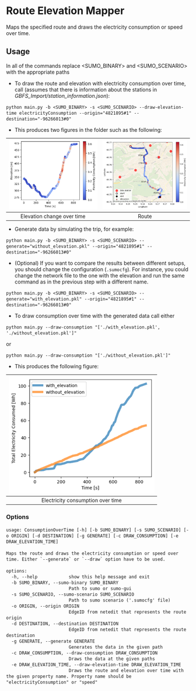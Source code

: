 # Route Elevation Mapper

Maps the specified route and draws the electricity consumption or speed over time.

## Usage
In all of the commands replace <SUMO_BINARY> and <SUMO_SCENARIO> with the appropriate paths

- To draw the route and elevation with electricity consumption over time, call (assumes that there is information about the stations in *GBFS_Import/station_information.json*):
```
python main.py -b <SUMO_BINARY> -s <SUMO_SCENARIO> --draw-elevation-time electricityConsumption --origin="4821895#1" --destination="-96266013#0"
```
  - This produces two figures in the folder such as the following:

|<img src=./1_electricityConsumption_elevationOverTime.png alt="Elevation change over time" width=400> | <img src=./2_electricityConsumption_elevationOverTime.png alt="Route" width=400> |
|:-:|:-:|
|Elevation change over time|Route|

- Generate data by simulating the trip, for example:
```
python main.py -b <SUMO_BINARY> -s <SUMO_SCENARIO> --generate="without_elevation.pkl" --origin="4821895#1" --destination="-96266013#0"
```
- (Optional) If you want to compare the results between different setups, you should change the configuration (`.sumocfg`). For instance, you could change the network file to the one with the elevation and run the same command as in the previous step with a different name.
```
python main.py -b <SUMO_BINARY> -s <SUMO_SCENARIO> --generate="with_elevation.pkl" --origin="4821895#1" --destination="-96266013#0"
```
- To draw consumption over time with the generated data call either
```
python main.py --draw-consumption "['./with_elevation.pkl', './without_elevation.pkl']"
```
or
```
python main.py --draw-consumption "['./without_elevation.pkl']"
```
  - This produces the following figure:

|<img src=./consumptionOverTime.png alt="Electricity consumption over time" width=400> |
|:-:|
|Electricity consumption over time|

### Options
```
usage: ConsumptionOverTime [-h] [-b SUMO_BINARY] [-s SUMO_SCENARIO] [-o ORIGIN] [-d DESTINATION] [-g GENERATE] [-c DRAW_CONSUMPTION] [-e DRAW_ELEVATION_TIME]

Maps the route and draws the electricity consumption or speed over time. Either `--generate` or `--draw` option have to be used.

options:
  -h, --help            show this help message and exit
  -b SUMO_BINARY, --sumo-binary SUMO_BINARY
                        Path to sumo or sumo-gui
  -s SUMO_SCENARIO, --sumo-scenario SUMO_SCENARIO
                        Path to sumo scenario ('.sumocfg' file)
  -o ORIGIN, --origin ORIGIN
                        EdgeID from netedit that represents the route origin
  -d DESTINATION, --destination DESTINATION
                        EdgeID from netedit that represents the route destination
  -g GENERATE, --generate GENERATE
                        Generates the data in the given path
  -c DRAW_CONSUMPTION, --draw-consumption DRAW_CONSUMPTION
                        Draws the data at the given paths
  -e DRAW_ELEVATION_TIME, --draw-elevation-time DRAW_ELEVATION_TIME
                        Draws the route and elevation over time with the given property name. Property name should be "electricityConsumption" or "speed"
```
